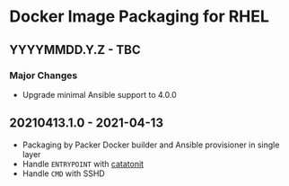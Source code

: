 # Docker Image Packaging for RHEL

## YYYYMMDD.Y.Z - TBC

### Major Changes

  - Upgrade minimal Ansible support to 4.0.0
## 20210413.1.0 - 2021-04-13

  - Packaging by Packer Docker builder and Ansible provisioner in single layer
  - Handle `ENTRYPOINT` with [catatonit](https://github.com/openSUSE/catatonit)
  - Handle `CMD` with SSHD
